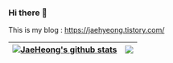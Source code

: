 ### Hi there 👋
This is my blog : https://jaehyeong.tistory.com/
<!--
**JaeHeong/JaeHeong** is a ✨ _special_ ✨ repository because its `README.md` (this file) appears on your GitHub profile.

Here are some ideas to get you started:

- 🔭 I’m currently working on ...
- 🌱 I’m currently learning ...
- 👯 I’m looking to collaborate on ...
- 🤔 I’m looking for help with ...
- 💬 Ask me about ...
- 📫 How to reach me: ...
- 😄 Pronouns: ...
- ⚡ Fun fact: ...
-->

| <a href="https://github.com/JaeHeong?tab=repositories"><img align="center" src="https://github-readme-stats.vercel.app/api?username=JaeHeong&show_icons=true&include_all_commits=true&theme=buefy&hide_border=true" alt="JaeHeong's github stats" /></a> | <a href="https://github.com/JaeHeong?tab=repositories"><img align="center" src="https://github-readme-stats.vercel.app/api/top-langs/?username=JaeHeong&layout=compact&theme=buefy&hide_border=true" /></a> |
| ------------- | ------------- |
